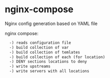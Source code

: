 # nginx-compose

Nginx config generation based on YAML file

nginx compose:

```txt
  -) reads configuration file
  -) build collection of var
  -) build collection of temlates
  -) build collection of each (for location)
  -) DENY sections locations to deny 
  -) write upstreams
  -) write servers with all locations
```